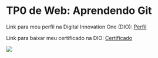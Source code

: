 <h1>TP0 de Web: Aprendendo Git</h1>

Link para meu perfil na Digital Innovation One (DIO):
<a href="https://web.digitalinnovation.one/users/eduardoalvesvrb?tab=achievements">Perfil</a>

Link para baixar meu certificado na DIO:
<a href="https://certificates.digitalinnovation.one/CACF3589">Certificado</a>

<img src="https://github.com/fegemo/cefet-web/blob/master/images/medalha.png">